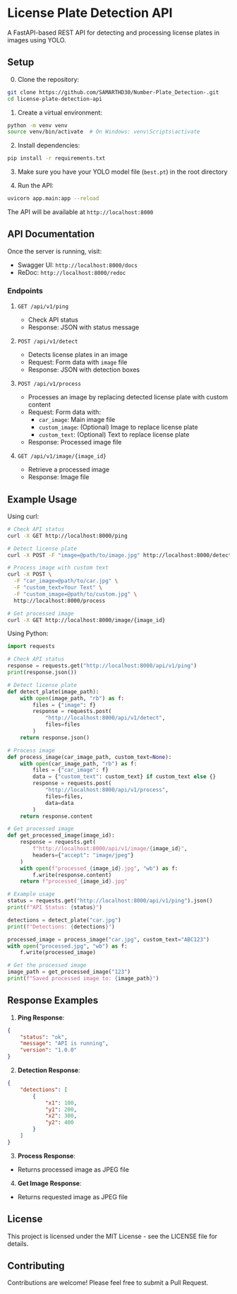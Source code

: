# License Plate Detection API

A FastAPI-based REST API for detecting and processing license plates in images using YOLO.

## Setup
0. Clone the repository:
```bash
git clone https://github.com/SAMARTHD30/Number-Plate_Detection-.git
cd license-plate-detection-api
```

1. Create a virtual environment:
```bash
python -m venv venv
source venv/bin/activate  # On Windows: venv\Scripts\activate
```

2. Install dependencies:
```bash
pip install -r requirements.txt
```

3. Make sure you have your YOLO model file (`best.pt`) in the root directory

4. Run the API:
```bash
uvicorn app.main:app --reload
```

The API will be available at `http://localhost:8000`

## API Documentation

Once the server is running, visit:
- Swagger UI: `http://localhost:8000/docs`
- ReDoc: `http://localhost:8000/redoc`

### Endpoints

1. `GET /api/v1/ping`
   - Check API status
   - Response: JSON with status message

2. `POST /api/v1/detect`
   - Detects license plates in an image
   - Request: Form data with `image` file
   - Response: JSON with detection boxes

3. `POST /api/v1/process`
   - Processes an image by replacing detected license plate with custom content
   - Request: Form data with:
     - `car_image`: Main image file
     - `custom_image`: (Optional) Image to replace license plate
     - `custom_text`: (Optional) Text to replace license plate
   - Response: Processed image file

4. `GET /api/v1/image/{image_id}`
   - Retrieve a processed image
   - Response: Image file

## Example Usage

Using curl:

```bash
# Check API status
curl -X GET http://localhost:8000/ping

# Detect license plate
curl -X POST -F "image=@path/to/image.jpg" http://localhost:8000/detect

# Process image with custom text
curl -X POST \
  -F "car_image=@path/to/car.jpg" \
  -F "custom_text=Your Text" \
  -F "custom_image=@path/to/custom.jpg" \
  http://localhost:8000/process

# Get processed image
curl -X GET http://localhost:8000/image/{image_id}
```

Using Python:
```python
import requests

# Check API status
response = requests.get("http://localhost:8000/api/v1/ping")
print(response.json())

# Detect license plate
def detect_plate(image_path):
    with open(image_path, "rb") as f:
        files = {"image": f}
        response = requests.post(
            "http://localhost:8000/api/v1/detect",
            files=files
        )
    return response.json()

# Process image
def process_image(car_image_path, custom_text=None):
    with open(car_image_path, "rb") as f:
        files = {"car_image": f}
        data = {"custom_text": custom_text} if custom_text else {}
        response = requests.post(
            "http://localhost:8000/api/v1/process",
            files=files,
            data=data
        )
    return response.content

# Get processed image
def get_processed_image(image_id):
    response = requests.get(
        f"http://localhost:8000/api/v1/image/{image_id}",
        headers={"accept": "image/jpeg"}
    )
    with open(f"processed_{image_id}.jpg", "wb") as f:
        f.write(response.content)
    return f"processed_{image_id}.jpg"

# Example usage
status = requests.get("http://localhost:8000/api/v1/ping").json()
print(f"API Status: {status}")

detections = detect_plate("car.jpg")
print(f"Detections: {detections}")

processed_image = process_image("car.jpg", custom_text="ABC123")
with open("processed.jpg", "wb") as f:
    f.write(processed_image)

# Get the processed image
image_path = get_processed_image("123")
print(f"Saved processed image to: {image_path}")
```

## Response Examples

1. **Ping Response**:
```json
{
    "status": "ok",
    "message": "API is running",
    "version": "1.0.0"
}
```

2. **Detection Response**:
```json
{
    "detections": [
        {
            "x1": 100,
            "y1": 200,
            "x2": 300,
            "y2": 400
        }
    ]
}
```

3. **Process Response**:
- Returns processed image as JPEG file

4. **Get Image Response**:
- Returns requested image as JPEG file

## License

This project is licensed under the MIT License - see the LICENSE file for details.

## Contributing

Contributions are welcome! Please feel free to submit a Pull Request.
